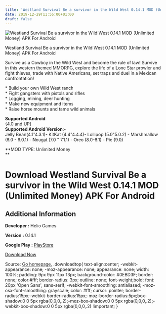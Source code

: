 ```yaml
---
title: 'Westland Survival Be a survivor in the Wild West 0.14.1 MOD (Unlimited Money) APK For Android'
date: 2019-12-29T11:56:00+01:00
draft: false
---
```


![Westland Survival Be a survivor in the Wild West 0.14.1 MOD (Unlimited Money) APK For Android](https://i1.wp.com/apkhome.net/wp-content/uploads/2019/12/Westland-Survival-Be-a-survivor-in-the-Wild-West-0.14.1-MOD-Unlimited-Money.png "Westland Survival Be a survivor in the Wild West 0.14.1 MOD (Unlimited Money) APK For Android")

  

Westland Survival Be a survivor in the Wild West 0.14.1 MOD (Unlimited Money) APK For Android

Survive as a Cowboy in the Wild West and become the rule of law! Survive in this western themed MMORPG, explore the life of a Lone Star prowler and fight thieves, trade with Native Americans, set traps and duel in a Mexican confrontation!

\* Build your own Wild West ranch  
\* Fight gangsters with pistols and rifles  
\* Logging, mining, deer hunting  
\* Make new equipment and items  
\* Raise horse mounts and tame wild animals

**Supported Android**  
{4.0 and UP}  
**Supported Android Version**:-  
Jelly Bean(4.1"4.3.1)- KitKat (4.4"4.4.4)- Lollipop (5.0"5.0.2) - Marshmallow (6.0 - 6.0.1) - Nougat (7.0 " 7.1.1) - Oreo (8.0-8.1) - Pie (9.0)

**MOD TYPE: Unlimited Money  
**

Download Westland Survival Be a survivor in the Wild West 0.14.1 MOD (Unlimited Money) APK For Android
======================================================================================================

Additional Information
----------------------

**Developer :** Helio Games

**Version :** 0.14.1

**Google Play :** [PlayStore](https://play.google.com/store/apps/details?id=com.heliogames.westland)

  

[Download Now](https://store4app.co/post/westland-survival-be-a-survivor-in-the-wild-west-0-14-1-mod-unlimited-money-apk-for-android_1577616908)

  
Source: [Go homepage.](https://store4app.co/post/westland-survival-be-a-survivor-in-the-wild-west-0-14-1-mod-unlimited-money-apk-for-android_1577616908) .downloadtop{ text-align:center; -webkit-appearance: none; -moz-appearance: none; appearance: none; width: 100%; padding: 9px 9px 11px 13px; background-color: #0EBD3F; border: none; color:#fff; border-radius: 3px; outline: none; font-weight;bold; font: 20px 'Open Sans', sans-serif; -webkit-font-smoothing: antialiased; -moz-osx-font-smoothing: grayscale; color: #fff; cursor: pointer; border-radius:15px;-webkit-border-radius:15px;-moz-border-radius:5px;box-shadow:0 0 5px rgba(0,0,0,.2);-moz-box-shadow:0 0 5px rgba(0,0,0,.2);-webkit-box-shadow:0 0 5px rgba(0,0,0,.2) !important; }